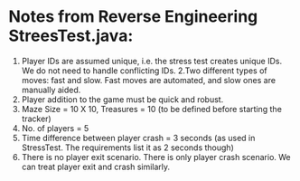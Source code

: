 # Notes from Reverse Engineering StreesTest.java:

1. Player IDs are assumed unique, i.e. the stress test creates unique IDs. We do not need to handle conflicting IDs.
2.Two different types of moves: fast and slow. Fast moves are automated, and slow ones are manually aided.
3. Player addition to the game must be quick and robust.
4. Maze Size = 10 X 10, Treasures = 10 (to be defined before  starting the tracker)
5. No. of players = 5
6. Time difference between player crash = 3 seconds (as used in StressTest. The requirements list it as 2 seconds though)
7. There is no player exit scenario. There is only player crash scenario. We can treat player exit and crash similarly.
